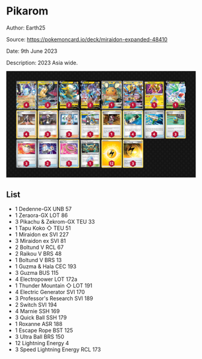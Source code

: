 # Pikarom

Author: Earth25

Source: <https://pokemoncard.io/deck/miraidon-expanded-48410>

Date: 9th June 2023

Description: 2023 Asia wide.

![decklist](../../images/SVI/Pikarom/4-%20Pikarom.png)

## List

* 1 Dedenne-GX UNB 57
* 1 Zeraora-GX LOT 86
* 3 Pikachu & Zekrom-GX TEU 33
* 1 Tapu Koko ◇ TEU 51
* 1 Miraidon ex SVI 227
* 3 Miraidon ex SVI 81
* 2 Boltund V RCL 67
* 2 Raikou V BRS 48
* 1 Boltund V BRS 13
* 1 Guzma & Hala CEC 193
* 3 Guzma BUS 115
* 4 Electropower LOT 172a
* 1 Thunder Mountain ◇ LOT 191
* 4 Electric Generator SVI 170
* 3 Professor's Research SVI 189
* 2 Switch SVI 194
* 4 Marnie SSH 169
* 3 Quick Ball SSH 179
* 1 Roxanne ASR 188
* 1 Escape Rope BST 125
* 3 Ultra Ball BRS 150
* 12 Lightning Energy 4
* 3 Speed Lightning Energy RCL 173
